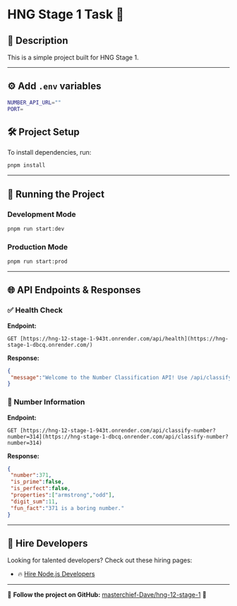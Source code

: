 

# HNG Stage 1 Task 🚀

## 📌 Description
This is a simple project built for HNG Stage 1.

--- 
## ⚙️ Add `.env` variables
```bash
NUMBER_API_URL=""
PORT=
```

## 🛠️ Project Setup
To install dependencies, run:

```bash
pnpm install
```

---

## 🚀 Running the Project

### Development Mode
```bash
pnpm run start:dev
```

### Production Mode
```bash
pnpm run start:prod
```

---

## 🌐 API Endpoints & Responses

### ✅ Health Check
**Endpoint:**
```http
GET [https://hng-12-stage-1-943t.onrender.com/api/health](https://hng-stage-1-dbcq.onrender.com/)

```
**Response:**
```json
{
 "message":"Welcome to the Number Classification API! Use /api/classify-number?number=<your_number> to classify a number.",
}
```

### 👤 Number Information
**Endpoint:**
```http
GET [https://hng-12-stage-1-943t.onrender.com/api/classify-number?number=314](https://hng-stage-1-dbcq.onrender.com/api/classify-number?number=314)
```
**Response:**
```json
{
 "number":371,
 "is_prime":false,
 "is_perfect":false,
 "properties":["armstrong","odd"],
 "digit_sum":11,
 "fun_fact":"371 is a boring number."
}
```

---

## 🔗 Hire Developers
Looking for talented developers? Check out these hiring pages:


- 🔥 [Hire Node.js Developers](https://hng.tech/hire/nodejs-developers)

---

🎯 **Follow the project on GitHub:** [masterchief-Dave/hng-12-stage-1](https://github.com/masterchief-Dave/hng-stage-next) 🚀


